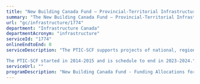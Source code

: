 ```yaml
---
title: "New Building Canada Fund – Provincial-Territorial Infrastructure Component – Small Communities Fund (PTIC-SCF)"
summary: "The New Building Canada Fund – Provincial-Territorial Infrastructure Component – Small Communities Fund (PTIC-SCF) service from Infrastructure Canada is not available end-to-end online, according to the GC Service Inventory."
url: "gc/infrastructure/1774"
department: "Infrastructure Canada"
departmentAcronym: "infrastructure"
serviceId: "1774"
onlineEndtoEnd: 0
serviceDescription: "The PTIC-SCF supports projects of national, regional and local significance that contribute to economic growth, a clean environment and stronger communities. Projects will allow people and goods to move more freely, increase the potential for innovation and economic development, and help to improve the environment and support stronger, safer communities.

The PTIC-SCF started in 2014-2015 and is schedule to end in 2023-2024."
serviceUrl: ""
programDescription: "New Building Canada Fund - Funding Allocations for Provinces and Territories"
---
```

